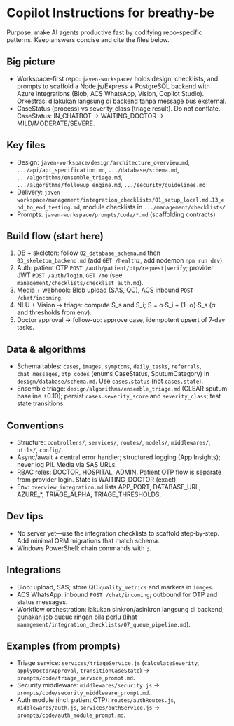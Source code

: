 # Copilot Instructions for breathy-be

Purpose: make AI agents productive fast by codifying repo-specific patterns. Keep answers concise and cite the files below.

## Big picture
- Workspace-first repo: `javen-workspace/` holds design, checklists, and prompts to scaffold a Node.js/Express + PostgreSQL backend with Azure integrations (Blob, ACS WhatsApp, Vision, Copilot Studio). Orkestrasi dilakukan langsung di backend tanpa message bus eksternal.
- CaseStatus (process) vs severity_class (triage result). Do not conflate. CaseStatus: IN_CHATBOT → WAITING_DOCTOR → MILD/MODERATE/SEVERE.

## Key files
- Design: `javen-workspace/design/architecture_overview.md`, `.../api/api_specification.md`, `.../database/schema.md`, `.../algorithms/ensemble_triage.md`, `.../algorithms/followup_engine.md`, `.../security/guidelines.md`
- Delivery: `javen-workspace/management/integration_checklists/01_setup_local.md`..`13_end_to_end_testing.md`, module checklists in `.../management/checklists/`
- Prompts: `javen-workspace/prompts/code/*.md` (scaffolding contracts)

## Build flow (start here)
1) DB + skeleton: follow `02_database_schema.md` then `03_skeleton_backend.md` (add `GET /healthz`, add nodemon `npm run dev`).
2) Auth: patient OTP `POST /auth/patient/otp/request|verify`; provider JWT `POST /auth/login`, `GET /me` (see `management/checklists/checklist_auth.md`).
3) Media + webhook: Blob upload (SAS, QC), ACS inbound `POST /chat/incoming`.
4) NLU + Vision → triage: compute S_s and S_i; S = α·S_i + (1−α)·S_s (α and thresholds from env).
5) Doctor approval → follow-up: approve case, idempotent upsert of 7‑day tasks.

## Data & algorithms
- Schema tables: `cases`, `images`, `symptoms`, `daily_tasks`, `referrals`, `chat_messages`, `otp_codes` (enums CaseStatus, SputumCategory) in `design/database/schema.md`. Use `cases.status` (not `cases.state`).
- Ensemble triage: `design/algorithms/ensemble_triage.md` (CLEAR sputum baseline +0.10); persist `cases.severity_score` and `severity_class`; test state transitions.

## Conventions
- Structure: `controllers/`, `services/`, `routes/`, `models/`, `middlewares/`, `utils/`, `config/`.
- Async/await + central error handler; structured logging (App Insights); never log PII. Media via SAS URLs.
- RBAC roles: DOCTOR, HOSPITAL, ADMIN. Patient OTP flow is separate from provider login. State is WAITING_DOCTOR (exact).
- Env: `overview_integration.md` lists APP_PORT, DATABASE_URL, AZURE_*, TRIAGE_ALPHA, TRIAGE_THRESHOLDS.

## Dev tips
- No server yet—use the integration checklists to scaffold step‑by‑step. Add minimal ORM migrations that match schema.
- Windows PowerShell: chain commands with `;`.

## Integrations
- Blob: upload, SAS; store QC `quality_metrics` and markers in `images`.
- ACS WhatsApp: inbound `POST /chat/incoming`; outbound for OTP and status messages.
- Workflow orchestration: lakukan sinkron/asinkron langsung di backend; gunakan job queue ringan bila perlu (lihat `management/integration_checklists/07_queue_pipeline.md`).

## Examples (from prompts)
- Triage service: `services/triageService.js` (`calculateSeverity`, `applyDoctorApproval`, `transitionCaseState`) → `prompts/code/triage_service_prompt.md`.
- Security middleware: `middlewares/security.js` → `prompts/code/security_middleware_prompt.md`.
- Auth module (incl. patient OTP): `routes/authRoutes.js`, `middlewares/auth.js`, `services/authService.js` → `prompts/code/auth_module_prompt.md`.
